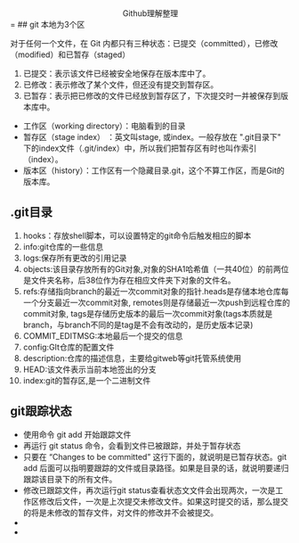 <div align=center>Github理解整理</div>
=    
## git 本地为3个区  

  对于任何一个文件，在 Git 内都只有三种状态：已提交（committed），已修改（modified）和已暂存（staged）
  1. 已提交：表示该文件已经被安全地保存在版本库中了。
  2. 已修改：表示修改了某个文件，但还没有提交到暂存区。
  3. 已暂存：表示把已修改的文件已经放到暂存区了，下次提交时一并被保存到版本库中。

  * 工作区（working directory）：电脑看到的目录  
  * 暂存区（stage index） ：英文叫stage, 或index。一般存放在 ".git目录下" 下的index文件（.git/index）中，所以我们把暂存区有时也叫作索引（index）。
  * 版本区（history）：工作区有一个隐藏目录.git，这个不算工作区，而是Git的版本库。  

## .git目录
1. hooks：存放shell脚本，可以设置特定的git命令后触发相应的脚本
2. info:git仓库的一些信息
3. logs:保存所有更改的引用记录
4. objects:该目录存放所有的Git对象,对象的SHA1哈希值（一共40位）的前两位是文件夹名称，后38位作为存在相应文件夹下对象的文件名。
5. refs:存储指向branch的最近一次commit对象的指针.heads是存储本地仓库每一个分支最近一次commit对象, remotes则是存储最近一次push到远程仓库的commit对象, tags是存储历史版本的最后一次commit对象(tags本质就是branch，与branch不同的是tag是不会有改动的，是历史版本记录)
6. COMMIT_EDITMSG:本地最后一个提交的信息
7. config:GIt仓库的配置文件
8. description:仓库的描述信息，主要给gitweb等git托管系统使用
9. HEAD:该文件表示当前本地签出的分支
10. index:git的暂存区,是一个二进制文件

## git跟踪状态
* 使用命令 git add 开始跟踪文件  
* 再运行 git status 命令，会看到文件已被跟踪，并处于暂存状态  
* 只要在 “Changes to be committed” 这行下面的，就说明是已暂存状态。git add 后面可以指明要跟踪的文件或目录路径。如果是目录的话，就说明要递归跟踪该目录下的所有文件。
* 修改已跟踪文件，再次运行git status查看状态文文件会出现两次，一次是工作区修改后文件，一次是上次提交未修改文件。如果这时提交的话，那么提交的将是未修改的暂存文件，对文件的修改并不会被提交。
* 
* 
